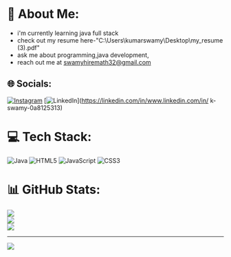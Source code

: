 # 💫 About Me:
* i'm currently learning java full stack
* check out my resume here-"C:\Users\kumarswamy\Desktop\my_resume (3).pdf"
* ask me about programming,java development,
* reach out me at swamyhiremath32@gmail.com



## 🌐 Socials:
[![Instagram](https://img.shields.io/badge/Instagram-%23E4405F.svg?logo=Instagram&logoColor=white)](https://instagram.com/Kumarswamyhiremath3@gmail.com) [![LinkedIn](https://img.shields.io/badge/LinkedIn-%230077B5.svg?logo=linkedin&logoColor=white)](https://linkedin.com/in/www.linkedin.com/in/ k-swamy-0a8125313) 

# 💻 Tech Stack:
![Java](https://img.shields.io/badge/java-%23ED8B00.svg?style=flat-square&logo=openjdk&logoColor=white) ![HTML5](https://img.shields.io/badge/html5-%23E34F26.svg?style=flat-square&logo=html5&logoColor=white) ![JavaScript](https://img.shields.io/badge/javascript-%23323330.svg?style=flat-square&logo=javascript&logoColor=%23F7DF1E) ![CSS3](https://img.shields.io/badge/css3-%231572B6.svg?style=flat-square&logo=css3&logoColor=white)
# 📊 GitHub Stats:
![](https://github-readme-stats.vercel.app/api?username=kumarhiremath32&theme=shadow_green&hide_border=false&include_all_commits=true&count_private=true)<br/>
![](https://github-readme-streak-stats.herokuapp.com/?user=kumarhiremath32&theme=shadow_green&hide_border=false)<br/>
![](https://github-readme-stats.vercel.app/api/top-langs/?username=kumarhiremath32&theme=shadow_green&hide_border=false&include_all_commits=true&count_private=true&layout=compact)

---
[![](https://visitcount.itsvg.in/api?id=kumarhiremath32&icon=0&color=12)](https://visitcount.itsvg.in)

<!-- Proudly created with GPRM ( https://gprm.itsvg.in ) -->
